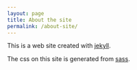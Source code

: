 ```yaml
---
layout: page
title: About the site
permalink: /about-site/
---
```


This is a web site created with [jekyll](https://jekyllrb.com/).

The css on this site is generated from [sass](http://sass-lang.com/).
